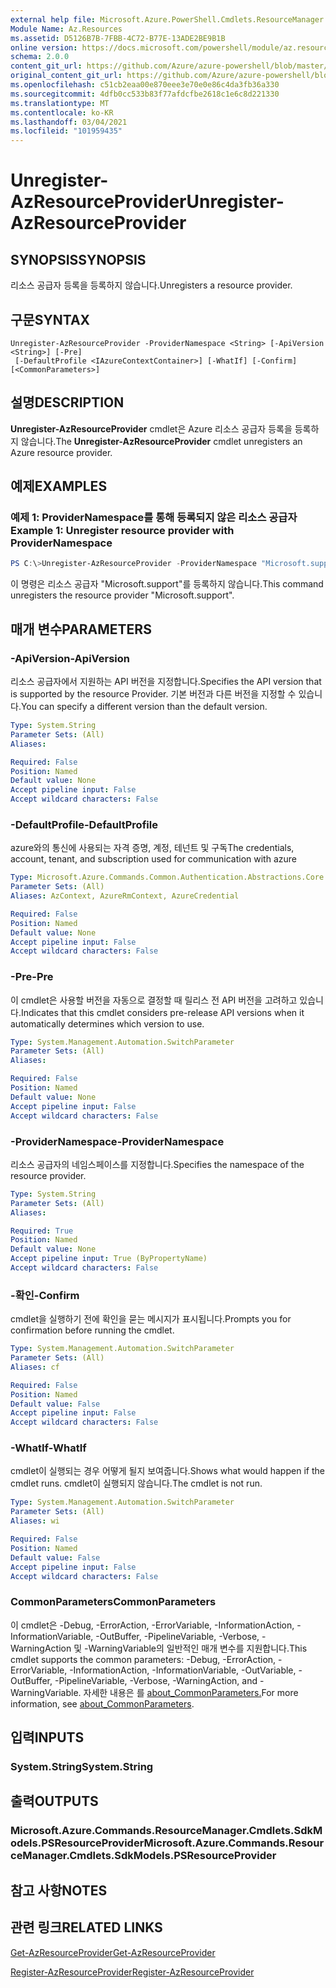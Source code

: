 ```yaml
---
external help file: Microsoft.Azure.PowerShell.Cmdlets.ResourceManager.dll-Help.xml
Module Name: Az.Resources
ms.assetid: D5126B7B-7FBB-4C72-B77E-13ADE2BE9B1B
online version: https://docs.microsoft.com/powershell/module/az.resources/unregister-azresourceprovider
schema: 2.0.0
content_git_url: https://github.com/Azure/azure-powershell/blob/master/src/Resources/Resources/help/Unregister-AzResourceProvider.md
original_content_git_url: https://github.com/Azure/azure-powershell/blob/master/src/Resources/Resources/help/Unregister-AzResourceProvider.md
ms.openlocfilehash: c51cb2eaa00e870eee3e70e0e86c4da3fb36a330
ms.sourcegitcommit: 4dfb0cc533b83f77afdcfbe2618c1e6c8d221330
ms.translationtype: MT
ms.contentlocale: ko-KR
ms.lasthandoff: 03/04/2021
ms.locfileid: "101959435"
---
```

# <span data-ttu-id="9e691-101">Unregister-AzResourceProvider</span><span class="sxs-lookup"><span data-stu-id="9e691-101">Unregister-AzResourceProvider</span></span>

## <span data-ttu-id="9e691-102">SYNOPSIS</span><span class="sxs-lookup"><span data-stu-id="9e691-102">SYNOPSIS</span></span>
<span data-ttu-id="9e691-103">리소스 공급자 등록을 등록하지 않습니다.</span><span class="sxs-lookup"><span data-stu-id="9e691-103">Unregisters a resource provider.</span></span>

## <span data-ttu-id="9e691-104">구문</span><span class="sxs-lookup"><span data-stu-id="9e691-104">SYNTAX</span></span>

```
Unregister-AzResourceProvider -ProviderNamespace <String> [-ApiVersion <String>] [-Pre]
 [-DefaultProfile <IAzureContextContainer>] [-WhatIf] [-Confirm] [<CommonParameters>]
```

## <span data-ttu-id="9e691-105">설명</span><span class="sxs-lookup"><span data-stu-id="9e691-105">DESCRIPTION</span></span>
<span data-ttu-id="9e691-106">**Unregister-AzResourceProvider** cmdlet은 Azure 리소스 공급자 등록을 등록하지 않습니다.</span><span class="sxs-lookup"><span data-stu-id="9e691-106">The **Unregister-AzResourceProvider** cmdlet unregisters an Azure resource provider.</span></span>

## <span data-ttu-id="9e691-107">예제</span><span class="sxs-lookup"><span data-stu-id="9e691-107">EXAMPLES</span></span>

### <span data-ttu-id="9e691-108">예제 1: ProviderNamespace를 통해 등록되지 않은 리소스 공급자</span><span class="sxs-lookup"><span data-stu-id="9e691-108">Example 1: Unregister resource provider with ProviderNamespace</span></span>

```powershell
PS C:\>Unregister-AzResourceProvider -ProviderNamespace "Microsoft.support"
```

<span data-ttu-id="9e691-109">이 명령은 리소스 공급자 "Microsoft.support"를 등록하지 않습니다.</span><span class="sxs-lookup"><span data-stu-id="9e691-109">This command unregisters the resource provider "Microsoft.support".</span></span>

## <span data-ttu-id="9e691-110">매개 변수</span><span class="sxs-lookup"><span data-stu-id="9e691-110">PARAMETERS</span></span>

### <span data-ttu-id="9e691-111">-ApiVersion</span><span class="sxs-lookup"><span data-stu-id="9e691-111">-ApiVersion</span></span>
<span data-ttu-id="9e691-112">리소스 공급자에서 지원하는 API 버전을 지정합니다.</span><span class="sxs-lookup"><span data-stu-id="9e691-112">Specifies the API version that is supported by the resource Provider.</span></span>
<span data-ttu-id="9e691-113">기본 버전과 다른 버전을 지정할 수 있습니다.</span><span class="sxs-lookup"><span data-stu-id="9e691-113">You can specify a different version than the default version.</span></span>

```yaml
Type: System.String
Parameter Sets: (All)
Aliases:

Required: False
Position: Named
Default value: None
Accept pipeline input: False
Accept wildcard characters: False
```

### <span data-ttu-id="9e691-114">-DefaultProfile</span><span class="sxs-lookup"><span data-stu-id="9e691-114">-DefaultProfile</span></span>
<span data-ttu-id="9e691-115">azure와의 통신에 사용되는 자격 증명, 계정, 테넌트 및 구독</span><span class="sxs-lookup"><span data-stu-id="9e691-115">The credentials, account, tenant, and subscription used for communication with azure</span></span>

```yaml
Type: Microsoft.Azure.Commands.Common.Authentication.Abstractions.Core.IAzureContextContainer
Parameter Sets: (All)
Aliases: AzContext, AzureRmContext, AzureCredential

Required: False
Position: Named
Default value: None
Accept pipeline input: False
Accept wildcard characters: False
```

### <span data-ttu-id="9e691-116">-Pre</span><span class="sxs-lookup"><span data-stu-id="9e691-116">-Pre</span></span>
<span data-ttu-id="9e691-117">이 cmdlet은 사용할 버전을 자동으로 결정할 때 릴리스 전 API 버전을 고려하고 있습니다.</span><span class="sxs-lookup"><span data-stu-id="9e691-117">Indicates that this cmdlet considers pre-release API versions when it automatically determines which version to use.</span></span>

```yaml
Type: System.Management.Automation.SwitchParameter
Parameter Sets: (All)
Aliases:

Required: False
Position: Named
Default value: None
Accept pipeline input: False
Accept wildcard characters: False
```

### <span data-ttu-id="9e691-118">-ProviderNamespace</span><span class="sxs-lookup"><span data-stu-id="9e691-118">-ProviderNamespace</span></span>
<span data-ttu-id="9e691-119">리소스 공급자의 네임스페이스를 지정합니다.</span><span class="sxs-lookup"><span data-stu-id="9e691-119">Specifies the namespace of the resource provider.</span></span>

```yaml
Type: System.String
Parameter Sets: (All)
Aliases:

Required: True
Position: Named
Default value: None
Accept pipeline input: True (ByPropertyName)
Accept wildcard characters: False
```

### <span data-ttu-id="9e691-120">-확인</span><span class="sxs-lookup"><span data-stu-id="9e691-120">-Confirm</span></span>
<span data-ttu-id="9e691-121">cmdlet을 실행하기 전에 확인을 묻는 메시지가 표시됩니다.</span><span class="sxs-lookup"><span data-stu-id="9e691-121">Prompts you for confirmation before running the cmdlet.</span></span>

```yaml
Type: System.Management.Automation.SwitchParameter
Parameter Sets: (All)
Aliases: cf

Required: False
Position: Named
Default value: False
Accept pipeline input: False
Accept wildcard characters: False
```

### <span data-ttu-id="9e691-122">-WhatIf</span><span class="sxs-lookup"><span data-stu-id="9e691-122">-WhatIf</span></span>
<span data-ttu-id="9e691-123">cmdlet이 실행되는 경우 어떻게 될지 보여줍니다.</span><span class="sxs-lookup"><span data-stu-id="9e691-123">Shows what would happen if the cmdlet runs.</span></span>
<span data-ttu-id="9e691-124">cmdlet이 실행되지 않습니다.</span><span class="sxs-lookup"><span data-stu-id="9e691-124">The cmdlet is not run.</span></span>

```yaml
Type: System.Management.Automation.SwitchParameter
Parameter Sets: (All)
Aliases: wi

Required: False
Position: Named
Default value: False
Accept pipeline input: False
Accept wildcard characters: False
```

### <span data-ttu-id="9e691-125">CommonParameters</span><span class="sxs-lookup"><span data-stu-id="9e691-125">CommonParameters</span></span>
<span data-ttu-id="9e691-126">이 cmdlet은 -Debug, -ErrorAction, -ErrorVariable, -InformationAction, -InformationVariable, -OutBuffer, -PipelineVariable, -Verbose, -WarningAction 및 -WarningVariable의 일반적인 매개 변수를 지원합니다.</span><span class="sxs-lookup"><span data-stu-id="9e691-126">This cmdlet supports the common parameters: -Debug, -ErrorAction, -ErrorVariable, -InformationAction, -InformationVariable, -OutVariable, -OutBuffer, -PipelineVariable, -Verbose, -WarningAction, and -WarningVariable.</span></span> <span data-ttu-id="9e691-127">자세한 내용은 를 [about_CommonParameters.](http://go.microsoft.com/fwlink/?LinkID=113216)</span><span class="sxs-lookup"><span data-stu-id="9e691-127">For more information, see [about_CommonParameters](http://go.microsoft.com/fwlink/?LinkID=113216).</span></span>

## <span data-ttu-id="9e691-128">입력</span><span class="sxs-lookup"><span data-stu-id="9e691-128">INPUTS</span></span>

### <span data-ttu-id="9e691-129">System.String</span><span class="sxs-lookup"><span data-stu-id="9e691-129">System.String</span></span>

## <span data-ttu-id="9e691-130">출력</span><span class="sxs-lookup"><span data-stu-id="9e691-130">OUTPUTS</span></span>

### <span data-ttu-id="9e691-131">Microsoft.Azure.Commands.ResourceManager.Cmdlets.SdkModels.PSResourceProvider</span><span class="sxs-lookup"><span data-stu-id="9e691-131">Microsoft.Azure.Commands.ResourceManager.Cmdlets.SdkModels.PSResourceProvider</span></span>

## <span data-ttu-id="9e691-132">참고 사항</span><span class="sxs-lookup"><span data-stu-id="9e691-132">NOTES</span></span>

## <span data-ttu-id="9e691-133">관련 링크</span><span class="sxs-lookup"><span data-stu-id="9e691-133">RELATED LINKS</span></span>

[<span data-ttu-id="9e691-134">Get-AzResourceProvider</span><span class="sxs-lookup"><span data-stu-id="9e691-134">Get-AzResourceProvider</span></span>](./Get-AzResourceProvider.md)

[<span data-ttu-id="9e691-135">Register-AzResourceProvider</span><span class="sxs-lookup"><span data-stu-id="9e691-135">Register-AzResourceProvider</span></span>](./Register-AzResourceProvider.md)


